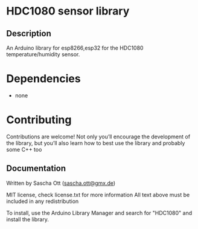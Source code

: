 # HDC1080 sensor library 

## Description

An Arduino library for esp8266,esp32 for the HDC1080 temperature/humidity sensor.

# Dependencies
 * none

# Contributing

Contributions are welcome!  Not only you’ll encourage the development of the library, but you’ll also learn how to best use the library and probably some C++ too

## Documentation 


Written by Sascha Ott (sascha.ott@gmx.de)

MIT license, check license.txt for more information
All text above must be included in any redistribution

To install, use the Arduino Library Manager and search for "HDC1080" and install the library.
